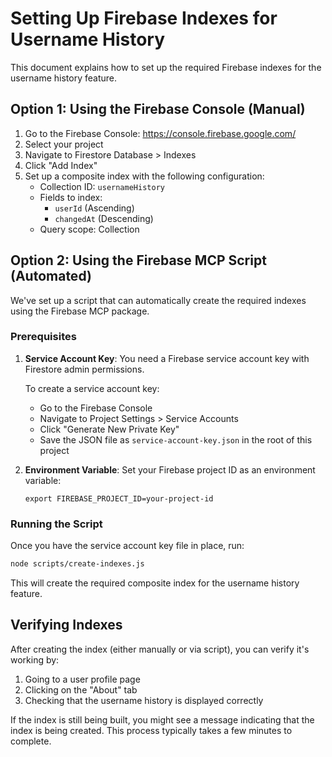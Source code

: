 # Setting Up Firebase Indexes for Username History

This document explains how to set up the required Firebase indexes for the username history feature.

## Option 1: Using the Firebase Console (Manual)

1. Go to the Firebase Console: https://console.firebase.google.com/
2. Select your project
3. Navigate to Firestore Database > Indexes
4. Click "Add Index"
5. Set up a composite index with the following configuration:
   - Collection ID: `usernameHistory`
   - Fields to index:
     - `userId` (Ascending)
     - `changedAt` (Descending)
   - Query scope: Collection

## Option 2: Using the Firebase MCP Script (Automated)

We've set up a script that can automatically create the required indexes using the Firebase MCP package.

### Prerequisites

1. **Service Account Key**: You need a Firebase service account key with Firestore admin permissions.

   To create a service account key:
   - Go to the Firebase Console
   - Navigate to Project Settings > Service Accounts
   - Click "Generate New Private Key"
   - Save the JSON file as `service-account-key.json` in the root of this project

2. **Environment Variable**: Set your Firebase project ID as an environment variable:
   ```
   export FIREBASE_PROJECT_ID=your-project-id
   ```

### Running the Script

Once you have the service account key file in place, run:

```bash
node scripts/create-indexes.js
```

This will create the required composite index for the username history feature.

## Verifying Indexes

After creating the index (either manually or via script), you can verify it's working by:

1. Going to a user profile page
2. Clicking on the "About" tab
3. Checking that the username history is displayed correctly

If the index is still being built, you might see a message indicating that the index is being created. This process typically takes a few minutes to complete.
